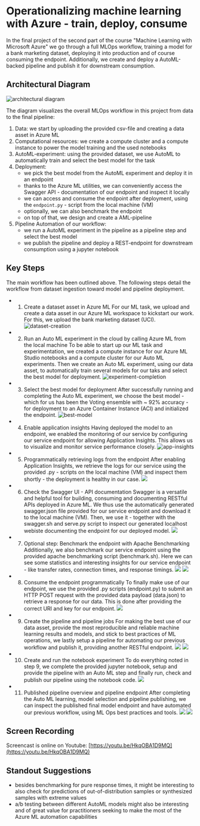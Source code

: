 # Operationalizing machine learning with Azure - train, deploy, consume

In the final project of the second part of the course "Machine Learning with Microsoft Azure" 
we go through a full MLOps workflow, training a model for a bank marketing dataset, deploying
it into production and of course consuming the endpoint. Additionally, we create and deploy
a AutoML-backed pipeline and publish it for downstream consumption.

## Architectural Diagram
![architectural diagram](./images/aml-diagram.png)

The diagram visualizes the overall MLOps workflow in this
project from data to the final pipeline: 

1. Data: we start by uploading the provided csv-file and creating a data asset in Azure ML
2. Computational resources: we create a compute cluster and a compute instance to power the model training and the used notebooks
3. AutoML-experiment: using the provided dataset, we use AutoML to automatically train and select the best model for the task
4. Deployment:
   - we pick the best model from the AutoML experiment and deploy it in an endpoint
   - thanks to the Azure ML utilities, we can conveniently access the Swagger API - documentation of our endpoint and inspect it locally
   - we can access and consume the endpoint after deployment, using the `endpoint.py` - script from the local machine (VM)
   - optionally, we can also benchmark the endpoint
   - on top of that, we design and create a AML-pipeline
5. Pipeline Automation of our workflow:
   - we run a AutoML experiment in the pipeline as a pipeline step and select the best model 
   - we publish the pipeline and deploy a REST-endpoint for downstream consumption using a jupyter notebook

## Key Steps

The main workflow has been outlined above. The following steps detail the workflow from dataset ingestion toward
model and pipeline deployment.

- 1. Create a dataset asset in Azure ML
     For our ML task, we upload and create a data asset in our Azure ML workspace to kickstart our work. For this,
     we upload the bank marketing dataset (UCI). 
![dataset-creation](./images/dataset_screen.png)
- 2. Run an Auto ML experiment in the cloud by calling Azure ML from the local machine
     To be able to start up our ML task and experimentation, we created a compute instance for our Azure ML Studio
     notebooks and a compute cluster for our Auto ML experiments. Then we create an Auto ML experiment, using our
     data asset, to automatically train several models for our taks and select the best model for deployment.
![experiment-completion](./images/experiment_complete.png)
- 3. Select the best model for deployment
    After successfully running and completing the Auto ML experiment, we choose the best model - which for us has
    been the Voting ensemble with ~ 92% accuracy - for deployment to an Azure Container Instance (ACI) and initialized the endpoint.
![best-model](./images/best_model.png)
- 4. Enable application insights
    Having deployed the model to an endpoint, we enabled the monitoring of our service by configuring our service
    endpoint for allowing Application Insights. This allows us to visualize and monitor service performance closely.
![app-insights](./images/app-insights-enabled.png)
- 5. Programmatically retrieving logs from the endpoint
     After enabling Application Insights, we retrieve the logs for our service using the provided .py - scripts
     on the local machine (VM) and inspect them shortly - the deployment is healthy in our case.
![](./images/logs-output.png)
- 6. Check the Swagger UI - API documentation
     Swagger is a versatile and helpful tool for building, consuming and documenting RESTful APIs deployed in Azure ML.
     We thus use the automatically generated swagger.json file provided for our service endpoint and download it to the
     local machine (VM). Then, we use it - together with the swagger.sh and serve.py script to inspect our generated localhost
     webiste documenting the endpoint for our deployed model.
![](./images/swagger-ui.png)
- 7. Optional step: Benchmark the endpoint with Apache Benchmarking
     Additionally, we also benchmark our service endpoint using the provided apache benchmarking script (benchmark.sh).
     Here we can see some statistics and interesting insights for our service endpoint - like transfer rates, connection times,
     and response timings.
![](./images/apache-bm-sc1.png)
![](./images/apache-bm-sc2.png)
- 8. Consume the endpoint programmatically
     To finally make use of our endpoint, we use the provided .py scripts (endpoint.py) to submit an HTTP POST request with the provided
     data payload (data.json) to retrieve a response for our data. This is done after providing the correct URI and key for our endpoint.
![](./images/output-from-endpoint.png)
- 9. Create the pipeline and pipeline jobs
     For making the best use of our data asset, provide the most reproducible and reliable machine learning results and models,
     and stick to best practices of ML operations, we lastly setup a pipeline for automating our previous workflow and publish it,
     providing another RESTful endpoint.
![](./images/pipelines.png)
![](./images/pipeline-rest-job.png)
- 10. Create and run the notebook experiment
      To do everything noted in step 9, we complete the provided jupyter notebook, setup and provide the pipeline with an Auto ML
      step and finally run, check and publish our pipeline using the notebook code. 
![](./images/nb-pipeline-run-widget.png)
- 11. Published pipeline overview and pipeline endpoint
      After completing the Auto ML learning, model selection and pipeline publishing, we can inspect the published final model endpoint
      and have automated our previous workflow, using ML Ops best practices and tools.
![](./images/published-pipeline-endpoint.png)
![](./images/pipeline-endpoint.png)

## Screen Recording
Screencast is online on Youtube: [https://youtu.be/HkqOBA1D9MQ](https://youtu.be/HkqOBA1D9MQ)

## Standout Suggestions
- besides benchmarking for pure response times, 
it might be interesting to also check for predictions
of out-of-distribution samples or synthesized samples with extreme values
- a/b testing between different AutoML models might also be interesting and of great value for practitioners seeking to make the most of the Azure ML automation capabilities
